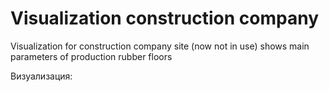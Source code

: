 # Visualization construction company

Visualization for construction company site (now not in use) shows main parameters of production rubber floors

Визуализация: 
